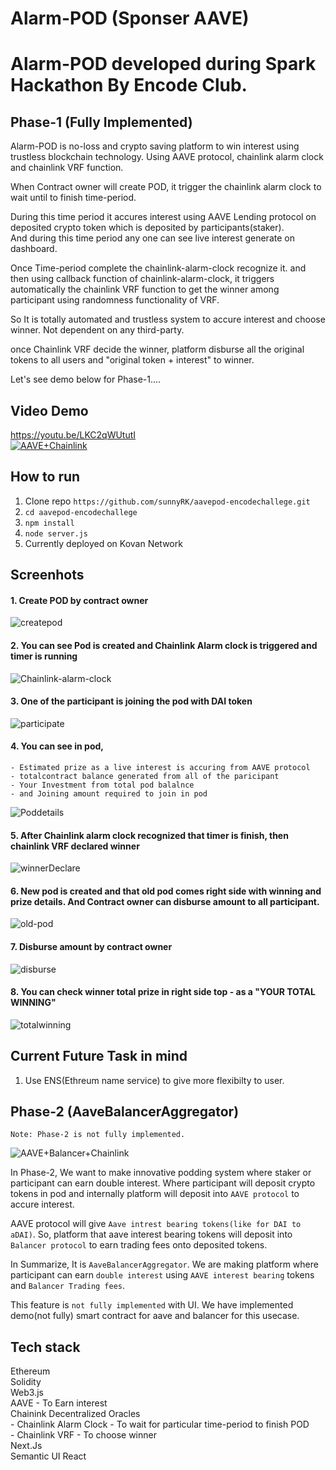 # Alarm-POD (Sponser AAVE)

# Alarm-POD developed during Spark Hackathon By Encode Club.

## Phase-1 (Fully Implemented)

Alarm-POD is no-loss and crypto saving platform to win interest using trustless blockchain technology. Using AAVE protocol, chainlink alarm clock and chainlink VRF function.

When Contract owner will create POD, it trigger the chainlink alarm clock to wait until to finish time-period.

During this time period it accures interest using AAVE Lending protocol on deposited crypto token which is deposited by participants(staker).  
And during this time period any one can see live interest generate on dashboard.

Once Time-period complete the chainlink-alarm-clock recognize it. and then using callback function of chainlink-alarm-clock, it triggers automatically the chainlink VRF function to get the winner among participant using randomness functionality of VRF. 

So It is totally automated and trustless system to accure interest and choose winner. Not dependent on any third-party.

once Chainlink VRF decide the winner, platform disburse all the original tokens to all users and "original token + interest" to winner.

Let's see demo below for Phase-1....

## Video Demo

https://youtu.be/LKC2qWUtutI  
[![AAVE+Chainlink](Screenshots/aavechainlink.png)](https://youtu.be/LKC2qWUtutI "Alarm-POD")
## How to run

1. Clone repo `https://github.com/sunnyRK/aavepod-encodechallege.git`
2. `cd aavepod-encodechallege` 
2. `npm install`
3. `node server.js`
4. Currently deployed on Kovan Network

## Screenhots

#### 1. Create POD by contract owner 
![createpod](Screenshots/Screenshot1.png)

#### 2. You can see Pod is created and Chainlink Alarm clock is triggered and timer is running 
![Chainlink-alarm-clock](Screenshots/Screenshot2.png)

#### 3. One of the participant is joining the pod with DAI token 
![participate](Screenshots/Screenshot3.png)

#### 4. You can see in pod,
    - Estimated prize as a live interest is accuring from AAVE protocol
    - totalcontract balance generated from all of the paricipant
    - Your Investment from total pod balalnce
    - and Joining amount required to join in pod
![Poddetails](Screenshots/Screenshot4.png)

#### 5. After Chainlink alarm clock recognized that timer is finish, then chainlink VRF declared winner
![winnerDeclare](Screenshots/Screenshot5.png)

#### 6. New pod is created and that old pod comes right side with winning and prize details. And Contract owner can disburse amount to all participant. 
![old-pod](Screenshots/Screenshot6.png)

#### 7. Disburse amount by contract owner 
![disburse](Screenshots/Screenshot7.png)

#### 8. You can check winner total prize in right side top - as a "YOUR TOTAL WINNING" 
![totalwinning](Screenshots/Screenshot8.png)

## Current Future Task in mind
1. Use ENS(Ethreum name service) to give more flexibilty to user.

## Phase-2 (AaveBalancerAggregator) 

`Note: Phase-2 is not fully implemented.`

![AAVE+Balancer+Chainlink](Screenshots/aavechainlinkbalancer.png)

In Phase-2, We want to make innovative podding system where staker or participant can earn double interest. Where participant will deposit crypto tokens in pod and internally platform will deposit into `AAVE protocol` to accure interest.  

AAVE protocol will give `Aave intrest bearing tokens(like for DAI to aDAI)`. So, platform that aave interest bearing tokens will deposit into `Balancer protocol` to earn trading fees onto deposited tokens.

In Summarize, It is `AaveBalancerAggregator`. We are making platform where participant can earn `double interest` using `AAVE interest bearing` tokens and `Balancer Trading fees`. 

This feature is `not fully implemented` with UI. We have implemented demo(not fully) smart contract for aave and balancer for this usecase.  

## Tech stack

Ethereum   
Solidity   
Web3.js  
AAVE - To Earn interest  
Chainink Decentralized Oracles  
    - Chainlink Alarm Clock - To wait for particular time-period to finish POD  
    - Chainlink VRF - To choose winner  
Next.Js  
Semantic UI React